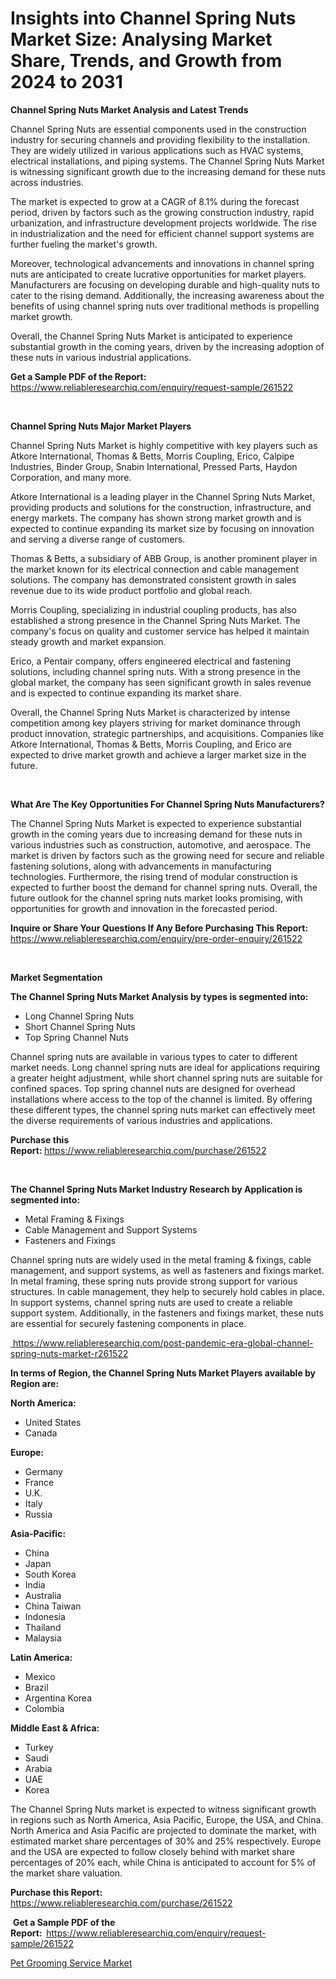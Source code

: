 <p><h1>Insights into Channel Spring Nuts Market Size: Analysing Market Share, Trends, and Growth from 2024 to 2031</h1></p><p><strong>Channel Spring Nuts Market Analysis and Latest Trends</strong></p>
<p><p>Channel Spring Nuts are essential components used in the construction industry for securing channels and providing flexibility to the installation. They are widely utilized in various applications such as HVAC systems, electrical installations, and piping systems. The Channel Spring Nuts Market is witnessing significant growth due to the increasing demand for these nuts across industries.</p><p>The market is expected to grow at a CAGR of 8.1% during the forecast period, driven by factors such as the growing construction industry, rapid urbanization, and infrastructure development projects worldwide. The rise in industrialization and the need for efficient channel support systems are further fueling the market's growth.</p><p>Moreover, technological advancements and innovations in channel spring nuts are anticipated to create lucrative opportunities for market players. Manufacturers are focusing on developing durable and high-quality nuts to cater to the rising demand. Additionally, the increasing awareness about the benefits of using channel spring nuts over traditional methods is propelling market growth.</p><p>Overall, the Channel Spring Nuts Market is anticipated to experience substantial growth in the coming years, driven by the increasing adoption of these nuts in various industrial applications.</p></p>
<p><strong>Get a Sample PDF of the Report:&nbsp;</strong> <a href="https://www.reliableresearchiq.com/enquiry/request-sample/261522">https://www.reliableresearchiq.com/enquiry/request-sample/261522</a></p>
<p>&nbsp;</p>
<p><strong>Channel Spring Nuts Major Market Players</strong></p>
<p><p>Channel Spring Nuts Market is highly competitive with key players such as Atkore International, Thomas & Betts, Morris Coupling, Erico, Calpipe Industries, Binder Group, Snabin International, Pressed Parts, Haydon Corporation, and many more. </p><p>Atkore International is a leading player in the Channel Spring Nuts Market, providing products and solutions for the construction, infrastructure, and energy markets. The company has shown strong market growth and is expected to continue expanding its market size by focusing on innovation and serving a diverse range of customers.</p><p>Thomas & Betts, a subsidiary of ABB Group, is another prominent player in the market known for its electrical connection and cable management solutions. The company has demonstrated consistent growth in sales revenue due to its wide product portfolio and global reach.</p><p>Morris Coupling, specializing in industrial coupling products, has also established a strong presence in the Channel Spring Nuts Market. The company's focus on quality and customer service has helped it maintain steady growth and market expansion.</p><p>Erico, a Pentair company, offers engineered electrical and fastening solutions, including channel spring nuts. With a strong presence in the global market, the company has seen significant growth in sales revenue and is expected to continue expanding its market share.</p><p>Overall, the Channel Spring Nuts Market is characterized by intense competition among key players striving for market dominance through product innovation, strategic partnerships, and acquisitions. Companies like Atkore International, Thomas & Betts, Morris Coupling, and Erico are expected to drive market growth and achieve a larger market size in the future.</p></p>
<p>&nbsp;</p>
<p><strong>What Are The Key Opportunities For Channel Spring Nuts Manufacturers?</strong></p>
<p><p>The Channel Spring Nuts Market is expected to experience substantial growth in the coming years due to increasing demand for these nuts in various industries such as construction, automotive, and aerospace. The market is driven by factors such as the growing need for secure and reliable fastening solutions, along with advancements in manufacturing technologies. Furthermore, the rising trend of modular construction is expected to further boost the demand for channel spring nuts. Overall, the future outlook for the channel spring nuts market looks promising, with opportunities for growth and innovation in the forecasted period.</p></p>
<p><strong>Inquire or Share Your Questions If Any Before Purchasing This Report:</strong> <a href="https://www.reliableresearchiq.com/enquiry/pre-order-enquiry/261522">https://www.reliableresearchiq.com/enquiry/pre-order-enquiry/261522</a></p>
<p>&nbsp;</p>
<p><strong>Market Segmentation</strong></p>
<p><strong>The Channel Spring Nuts Market Analysis by types is segmented into:</strong></p>
<p><ul><li>Long Channel Spring Nuts</li><li>Short Channel Spring Nuts</li><li>Top Spring Channel Nuts</li></ul></p>
<p><p>Channel spring nuts are available in various types to cater to different market needs. Long channel spring nuts are ideal for applications requiring a greater height adjustment, while short channel spring nuts are suitable for confined spaces. Top spring channel nuts are designed for overhead installations where access to the top of the channel is limited. By offering these different types, the channel spring nuts market can effectively meet the diverse requirements of various industries and applications.</p></p>
<p><strong>Purchase this Report:&nbsp;</strong><a href="https://www.reliableresearchiq.com/purchase/261522">https://www.reliableresearchiq.com/purchase/261522</a></p>
<p>&nbsp;</p>
<p><strong>The Channel Spring Nuts Market Industry Research by Application is segmented into:</strong></p>
<p><ul><li>Metal Framing & Fixings</li><li>Cable Management and Support Systems</li><li>Fasteners and Fixings</li></ul></p>
<p><p>Channel spring nuts are widely used in the metal framing & fixings, cable management, and support systems, as well as fasteners and fixings market. In metal framing, these spring nuts provide strong support for various structures. In cable management, they help to securely hold cables in place. In support systems, channel spring nuts are used to create a reliable support system. Additionally, in the fasteners and fixings market, these nuts are essential for securely fastening components in place.</p></p>
<p><a href="https://www.reliableresearchiq.com/post-pandemic-era-global-channel-spring-nuts-market-r261522">&nbsp;https://www.reliableresearchiq.com/post-pandemic-era-global-channel-spring-nuts-market-r261522</a></p>
<p><strong>In terms of Region, the Channel Spring Nuts Market Players available by Region are:</strong></p>
<p>
    <p> <strong> North America: </strong>
        <ul>
            <li>United States</li>
            <li>Canada</li>
        </ul>
        </p> 
    <p> <strong> Europe: </strong>
        <ul>
            <li>Germany</li>
            <li>France</li>
            <li>U.K.</li>
            <li>Italy</li>
            <li>Russia</li>
        </ul>
        </p> 
    <p> <strong> Asia-Pacific: </strong>
        <ul>
            <li>China</li>
            <li>Japan</li>
            <li>South Korea</li>
            <li>India</li>
            <li>Australia</li>
            <li>China Taiwan</li>
            <li>Indonesia</li>
            <li>Thailand</li>
            <li>Malaysia</li>
        </ul>
        </p> 
    <p> <strong> Latin America: </strong>
        <ul>
            <li>Mexico</li>
            <li>Brazil</li>
            <li>Argentina Korea</li>
            <li>Colombia</li>
        </ul>
        </p> 
    <p> <strong> Middle East & Africa: </strong>
        <ul>
            <li>Turkey</li>
            <li>Saudi</li>
            <li>Arabia</li>
            <li>UAE</li>
            <li>Korea</li>
        </ul>
    </p>
    </p>
<p><p>The Channel Spring Nuts market is expected to witness significant growth in regions such as North America, Asia Pacific, Europe, the USA, and China. North America and Asia Pacific are projected to dominate the market, with estimated market share percentages of 30% and 25% respectively. Europe and the USA are expected to follow closely behind with market share percentages of 20% each, while China is anticipated to account for 5% of the market share valuation.</p></p>
<p><strong>Purchase this Report: </strong><a href="https://www.reliableresearchiq.com/purchase/261522">https://www.reliableresearchiq.com/purchase/261522</a></p>
<p>&nbsp;<strong>Get a Sample PDF of the Report:&nbsp;&nbsp;</strong><a href="https://www.reliableresearchiq.com/enquiry/request-sample/261522">https://www.reliableresearchiq.com/enquiry/request-sample/261522</a></p>
<p><strong></strong></p>
<p><p><a href="https://view.publitas.com/reportprime-1/pet-grooming-service-market-size-is-growing-at-cagr-of-13-9-and-this-report-covers-analysis-by-type-application-growth-and-forecast-2024-2031/">Pet Grooming Service Market</a></p></p>
